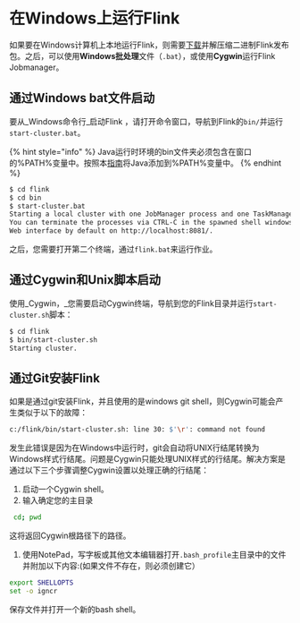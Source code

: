 # 在Windows上运行Flink

如果要在Windows计算机上本地运行Flink，则需要[下载](http://flink.apache.org/downloads.html)并解压缩二进制Flink发布包。之后，可以使用**Windows批处理**文件（`.bat`），或使用**Cygwin**运行Flink Jobmanager。

## 通过Windows bat文件启动

要从_Windows命令行_启动Flink ，请打开命令窗口，导航到Flink的`bin/`并运行`start-cluster.bat`。

{% hint style="info" %}
Java运行时环境的bin文件夹必须包含在窗口的%PATH%变量中。按照本[指南](http://www.java.com/en/download/help/path.xml)将Java添加到%PATH%变量中。
{% endhint %}

```bash
$ cd flink
$ cd bin
$ start-cluster.bat
Starting a local cluster with one JobManager process and one TaskManager process.
You can terminate the processes via CTRL-C in the spawned shell windows.
Web interface by default on http://localhost:8081/.
```

之后，您需要打开第二个终端，通过`flink.bat`来运行作业。

## 通过Cygwin和Unix脚本启动

使用_Cygwin，_您需要启动Cygwin终端，导航到您的Flink目录并运行`start-cluster.sh`脚本：

```bash
$ cd flink
$ bin/start-cluster.sh
Starting cluster.
```

## 通过Git安装Flink

如果是通过git安装Flink，并且使用的是windows git shell，则Cygwin可能会产生类似于以下的故障：

```bash
c:/flink/bin/start-cluster.sh: line 30: $'\r': command not found
```

发生此错误是因为在Windows中运行时，git会自动将UNIX行结尾转换为Windows样式行结尾。问题是Cygwin只能处理UNIX样式的行结尾。解决方案是通过以下三个步骤调整Cygwin设置以处理正确的行结尾：

1. 启动一个Cygwin shell。
2. 输入确定您的主目录

```bash
 cd; pwd
```

这将返回Cygwin根路径下的路径。

1. 使用NotePad，写字板或其他文本编辑器打开`.bash_profile`主目录中的文件并附加以下内容:\(如果文件不存在，则必须创建它）

```bash
export SHELLOPTS
set -o igncr
```

保存文件并打开一个新的bash shell。


